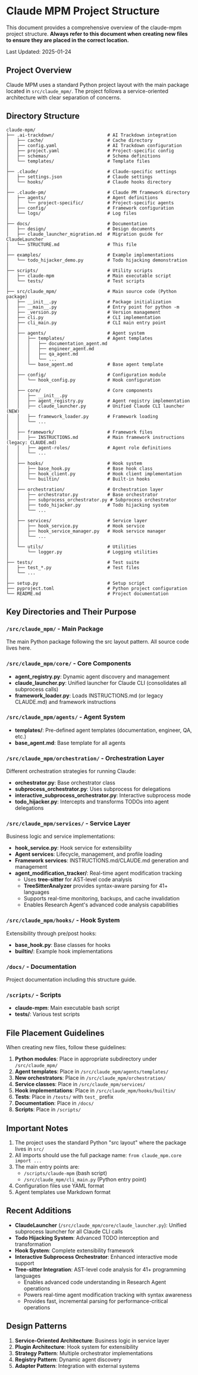 # Claude MPM Project Structure

This document provides a comprehensive overview of the claude-mpm project structure. **Always refer to this document when creating new files to ensure they are placed in the correct location.**

Last Updated: 2025-01-24

## Project Overview

Claude MPM uses a standard Python project layout with the main package located in `src/claude_mpm/`. The project follows a service-oriented architecture with clear separation of concerns.

## Directory Structure

```
claude-mpm/
├── .ai-trackdown/                    # AI Trackdown integration
│   ├── cache/                        # Cache directory
│   ├── config.yaml                   # AI Trackdown configuration
│   ├── project.yaml                  # Project-specific config
│   ├── schemas/                      # Schema definitions
│   └── templates/                    # Template files
│
├── .claude/                          # Claude-specific settings
│   ├── settings.json                 # Claude settings
│   └── hooks/                        # Claude hooks directory
│
├── .claude-pm/                       # Claude PM framework directory
│   ├── agents/                       # Agent definitions
│   │   └── project-specific/         # Project-specific agents
│   ├── config/                       # Framework configuration
│   └── logs/                         # Log files
│
├── docs/                             # Documentation
│   ├── design/                       # Design documents
│   ├── claude_launcher_migration.md  # Migration guide for ClaudeLauncher
│   └── STRUCTURE.md                  # This file
│
├── examples/                         # Example implementations
│   └── todo_hijacker_demo.py         # Todo hijacking demonstration
│
├── scripts/                          # Utility scripts
│   ├── claude-mpm                    # Main executable script
│   └── tests/                        # Test scripts
│
├── src/claude_mpm/                   # Main source code (Python package)
│   ├── __init__.py                   # Package initialization
│   ├── __main__.py                   # Entry point for python -m
│   ├── _version.py                   # Version management
│   ├── cli.py                        # CLI implementation
│   ├── cli_main.py                   # CLI main entry point
│   │
│   ├── agents/                       # Agent system
│   │   ├── templates/                # Agent templates
│   │   │   ├── documentation_agent.md
│   │   │   ├── engineer_agent.md
│   │   │   ├── qa_agent.md
│   │   │   └── ...
│   │   └── base_agent.md             # Base agent template
│   │
│   ├── config/                       # Configuration module
│   │   └── hook_config.py            # Hook configuration
│   │
│   ├── core/                         # Core components
│   │   ├── __init__.py
│   │   ├── agent_registry.py         # Agent registry implementation
│   │   ├── claude_launcher.py        # Unified Claude CLI launcher (NEW)
│   │   ├── framework_loader.py       # Framework loading
│   │   └── ...
│   │
│   ├── framework/                    # Framework files
│   │   ├── INSTRUCTIONS.md           # Main framework instructions (legacy: CLAUDE.md)
│   │   ├── agent-roles/              # Agent role definitions
│   │   └── ...
│   │
│   ├── hooks/                        # Hook system
│   │   ├── base_hook.py              # Base hook class
│   │   ├── hook_client.py            # Hook client implementation
│   │   └── builtin/                  # Built-in hooks
│   │
│   ├── orchestration/                # Orchestration layer
│   │   ├── orchestrator.py           # Base orchestrator
│   │   ├── subprocess_orchestrator.py # Subprocess orchestrator
│   │   ├── todo_hijacker.py          # Todo hijacking system
│   │   └── ...
│   │
│   ├── services/                     # Service layer
│   │   ├── hook_service.py           # Hook service
│   │   ├── hook_service_manager.py   # Hook service manager
│   │   └── ...
│   │
│   └── utils/                        # Utilities
│       └── logger.py                 # Logging utilities
│
├── tests/                            # Test suite
│   ├── test_*.py                     # Test files
│   └── ...
│
├── setup.py                          # Setup script
├── pyproject.toml                    # Python project configuration
└── README.md                         # Project documentation
```

## Key Directories and Their Purpose

### `/src/claude_mpm/` - Main Package
The main Python package following the src layout pattern. All source code lives here.

### `/src/claude_mpm/core/` - Core Components
- **agent_registry.py**: Dynamic agent discovery and management
- **claude_launcher.py**: Unified launcher for Claude CLI (consolidates all subprocess calls)
- **framework_loader.py**: Loads INSTRUCTIONS.md (or legacy CLAUDE.md) and framework instructions

### `/src/claude_mpm/agents/` - Agent System
- **templates/**: Pre-defined agent templates (documentation, engineer, QA, etc.)
- **base_agent.md**: Base template for all agents

### `/src/claude_mpm/orchestration/` - Orchestration Layer
Different orchestration strategies for running Claude:
- **orchestrator.py**: Base orchestrator class
- **subprocess_orchestrator.py**: Uses subprocess for delegations
- **interactive_subprocess_orchestrator.py**: Interactive subprocess mode
- **todo_hijacker.py**: Intercepts and transforms TODOs into agent delegations

### `/src/claude_mpm/services/` - Service Layer
Business logic and service implementations:
- **hook_service.py**: Hook service for extensibility
- **Agent services**: Lifecycle, management, and profile loading
- **Framework services**: INSTRUCTIONS.md/CLAUDE.md generation and management
- **agent_modification_tracker/**: Real-time agent modification tracking
  - Uses **tree-sitter** for AST-level code analysis
  - **TreeSitterAnalyzer** provides syntax-aware parsing for 41+ languages
  - Supports real-time monitoring, backups, and cache invalidation
  - Enables Research Agent's advanced code analysis capabilities

### `/src/claude_mpm/hooks/` - Hook System
Extensibility through pre/post hooks:
- **base_hook.py**: Base classes for hooks
- **builtin/**: Example hook implementations

### `/docs/` - Documentation
Project documentation including this structure guide.

### `/scripts/` - Scripts
- **claude-mpm**: Main executable bash script
- **tests/**: Various test scripts

## File Placement Guidelines

When creating new files, follow these guidelines:

1. **Python modules**: Place in appropriate subdirectory under `/src/claude_mpm/`
2. **Agent templates**: Place in `/src/claude_mpm/agents/templates/`
3. **New orchestrators**: Place in `/src/claude_mpm/orchestration/`
4. **Service classes**: Place in `/src/claude_mpm/services/`
5. **Hook implementations**: Place in `/src/claude_mpm/hooks/builtin/`
6. **Tests**: Place in `/tests/` with `test_` prefix
7. **Documentation**: Place in `/docs/`
8. **Scripts**: Place in `/scripts/`

## Important Notes

1. The project uses the standard Python "src layout" where the package lives in `src/`
2. All imports should use the full package name: `from claude_mpm.core import ...`
3. The main entry points are:
   - `/scripts/claude-mpm` (bash script)
   - `/src/claude_mpm/cli_main.py` (Python entry point)
4. Configuration files use YAML format
5. Agent templates use Markdown format

## Recent Additions

- **ClaudeLauncher** (`/src/claude_mpm/core/claude_launcher.py`): Unified subprocess launcher for all Claude CLI calls
- **Todo Hijacking System**: Advanced TODO interception and transformation
- **Hook System**: Complete extensibility framework
- **Interactive Subprocess Orchestrator**: Enhanced interactive mode support
- **Tree-sitter Integration**: AST-level code analysis for 41+ programming languages
  - Enables advanced code understanding in Research Agent operations
  - Powers real-time agent modification tracking with syntax awareness
  - Provides fast, incremental parsing for performance-critical operations

## Design Patterns

1. **Service-Oriented Architecture**: Business logic in service layer
2. **Plugin Architecture**: Hook system for extensibility
3. **Strategy Pattern**: Multiple orchestrator implementations
4. **Registry Pattern**: Dynamic agent discovery
5. **Adapter Pattern**: Integration with external systems